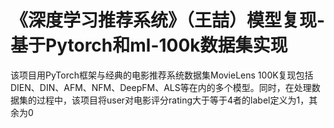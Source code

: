 # 《深度学习推荐系统》（王喆）模型复现-基于Pytorch和ml-100k数据集实现
该项目用PyTorch框架与经典的电影推荐系统数据集MovieLens 100K复现包括DIEN、DIN、AFM、NFM、DeepFM、ALS等在内的多个模型。同时，在处理数据集的过程中，该项目将user对电影评分rating大于等于4者的label定义为1，其余为0
